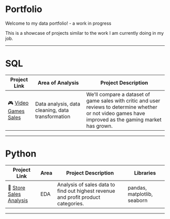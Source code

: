 # Portfolio

Welcome to my data portfolio! - a work in progress

This is a showcase of projects similar to the work I am currently doing in my job.

***

# SQL

| Project Link | Area of Analysis | Project Description | 
|---|---|---|
| :video_game: [Video Games Sales](https://github.com/katiehuangx/8-Week-SQL-Challenge) | Data analysis, data cleaning, data transformation | We'll compare a dataset of game sales with critic and user reviews to determine whether or not video games have improved as the gaming market has grown. | 

***

# Python

| Project Link | Area | Project Description | Libraries |    
|---|---|---|---|
| :briefcase: [Store Sales Analysis](https://github.com/katiehuangx/Super-Store-Analysis/blob/main/Super_Store_Analysis.ipynb) | EDA | Analysis of sales data to find out highest revenue and profit product categories. | pandas, matplotlib, seaborn |
***
